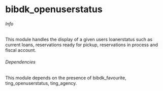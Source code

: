 # bibdk_openuserstatus

###### Info
This module handles the display of a given users loanerstatus such as current
loans, reservations ready for pickup, reservations in process and fiscal account.

###### Dependencies
This module depends on the presence of bibdk_favourite, ting_openuserstatus,
ting_agency.